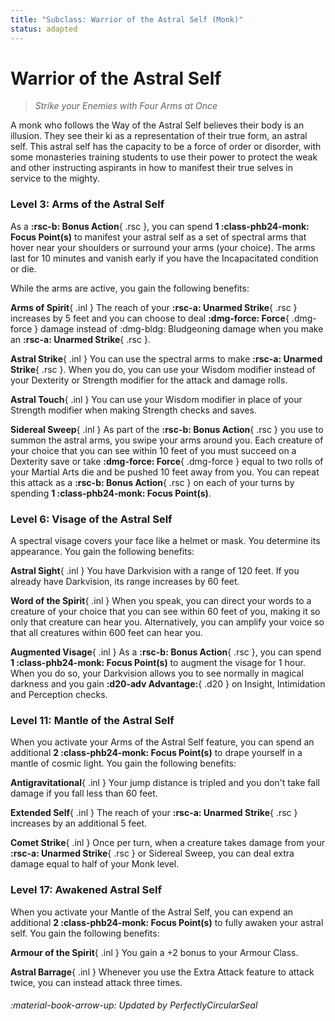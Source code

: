 ```yaml
---
title: "Subclass: Warrior of the Astral Self (Monk)"
status: adapted
---
```


<p style="display:none">
Strike your Enemies with Four Arms at Once
</p>

# Warrior of the Astral Self

> *Strike your Enemies with Four Arms at Once*

A monk who follows the Way of the Astral Self believes their body is an illusion. They see their ki as a representation of their true form, an astral self. This astral self has the capacity to be a force of order or disorder, with some monasteries training students to use their power to protect the weak and other instructing aspirants in how to manifest their true selves in service to the mighty.

### Level 3: Arms of the Astral Self

As a **:rsc-b: Bonus Action**{ .rsc }, you can spend **1 :class-phb24-monk: Focus Point(s)** to manifest your astral self as a set of spectral arms that hover near your shoulders or surround your arms (your choice). The arms last for 10 minutes and vanish early if you have the Incapacitated condition or die. 

While the arms are active, you gain the following benefits:

**Arms of Spirit**{ .inl } The reach of your **:rsc-a: Unarmed Strike**{ .rsc } increases by 5 feet and you can choose to deal **:dmg-force: Force**{ .dmg-force } damage instead of :dmg-bldg: Bludgeoning damage when you make an **:rsc-a: Unarmed Strike**{ .rsc }.

**Astral Strike**{ .inl } You can use the spectral arms to make **:rsc-a: Unarmed Strike**{ .rsc }. When you do, you can use your Wisdom modifier instead of your Dexterity or Strength modifier for the attack and damage rolls.

**Astral Touch**{ .inl } You can use your Wisdom modifier in place of your Strength modifier when making Strength checks and saves.

**Sidereal Sweep**{ .inl } As part of the **:rsc-b: Bonus Action**{ .rsc } you use to summon the astral arms, you swipe your arms around you. Each creature of your choice that you can see within 10 feet of you must succeed on a Dexterity save or take **:dmg-force: Force**{ .dmg-force } equal to two rolls of your Martial Arts die and be pushed 10 feet away from you. You can repeat this attack as a **:rsc-b: Bonus Action**{ .rsc } on each of your turns by spending **1 :class-phb24-monk: Focus Point(s)**.

### Level 6: Visage of the Astral Self

A spectral visage covers your face like a helmet or mask. You determine its appearance. You gain the following benefits:

**Astral Sight**{ .inl } You have Darkvision with a range of 120 feet. If you already have Darkvision, its range increases by 60 feet.

**Word of the Spirit**{ .inl } When you speak, you can direct your words to a creature of your choice that you can see within 60 feet of you, making it so only that creature can hear you. Alternatively, you can amplify your voice so that all creatures within 600 feet can hear you.

**Augmented Visage**{ .inl } As a **:rsc-b: Bonus Action**{ .rsc }, you can spend **1 :class-phb24-monk: Focus Point(s)** to augment the visage for 1 hour. When you do so, your Darkvision allows you to see normally in magical darkness and you gain **:d20-adv Advantage:**{ .d20 } on Insight, Intimidation and Perception checks.

### Level 11: Mantle of the Astral Self

When you activate your Arms of the Astral Self feature, you can spend an additional **2 :class-phb24-monk: Focus Point(s)** to drape yourself in a mantle of cosmic light. You gain the following benefits:

**Antigravitational**{ .inl } Your jump distance is tripled and you don't take fall damage if you fall less than 60 feet.

**Extended Self**{ .inl } The reach of your **:rsc-a: Unarmed Strike**{ .rsc } increases by an additional 5 feet.

**Comet Strike**{ .inl } Once per turn, when a creature takes damage from your **:rsc-a: Unarmed Strike**{ .rsc } or Sidereal Sweep, you can deal extra damage equal to half of your Monk level.

### Level 17: Awakened Astral Self      

When you activate your Mantle of the Astral Self, you can expend an additional **2 :class-phb24-monk: Focus Point(s)** to fully awaken your astral self. You gain the following benefits:

**Armour of the Spirit**{ .inl } You gain a +2 bonus to your Armour Class.

**Astral Barrage**{ .inl } Whenever you use the Extra Attack feature to attack twice, you can instead attack three times.     



###### :material-book-arrow-up: Updated by *PerfectlyCircularSeal*